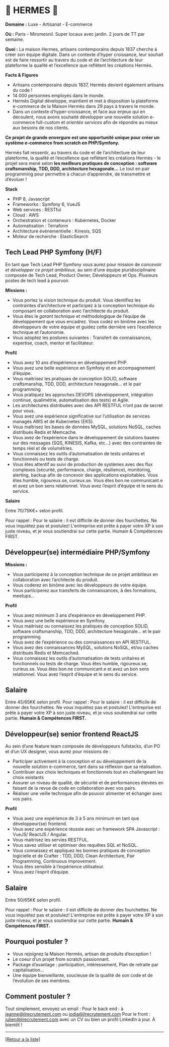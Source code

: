 # 🐎 HERMES 🐎

**Domaine :** Luxe - Artisanat - E-commerce 

**Où :** Paris - Miromesnil. Super locaux avec jardin. 2 jours de TT par semaine.

**Quoi :** La maison Hermes, artisans contemporains depuis 1837 cherche à créer son équipe digitale. Dans un contexte d’hyper croissance, leur souhait est de faire ressortir au travers du code et de l’architecture de leur plateforme la qualité et l’excellence que reflètent les créations Hermès.

**Facts & Figures**

* Artisans contemporains depuis 1837, Hermès devient également artisans du code !
* 14 000 personnes employés dans le monde.
* Hermès Digital développe, maintient et met à disposition la plateforme e-commerce de la Maison Hermès dans 29 pays à travers le monde.
* Dans un contexte d’hyper-croissance, et face aux enjeux qui en découlent, nous avons souhaité développer une nouvelle solution e-commerce full-custom et *orientée services* afin de répondre au mieux aux besoins de nos clients.

**Ce projet de grande envergure est une opportunité unique pour créer un système e-commerce from scratch en PHP/Symfony.**

Hermès fait ressentir, au travers du code et de l’architecture de leur plateforme, la qualité et l’excellence que reflètent les créations Hermès - le projet sera mené selon **les meilleurs pratiques de conception : software craftsmanship, TDD, DDD, architecture hexagonale…** Le tout en pair programming pour permettre à chacun d’apprendre, de transmettre et d’évoluer !

**Stack**

* PHP 8, Javascript
* Frameworks : Symfony 6, VueJS
* Web services : RESTful
* Cloud : AWS
* Orchestration et conteneurs : Kubernetes, Docker
* Automatisation : Terraform
* Architecture événementielle : Kinesis, SQS
* Moteur de recherche : ElasticSearch


## Tech Lead PHP Symfony (H/F)

En tant que Tech Lead PHP Symfony vous aurez pour mission de *concevoir et développer ce projet ambitieux,* au sein d’une équipe pluridisciplinaire composée de Tech Lead, Product Owner, Développeurs et Ops. Plusieurs postes de tech lead à pourvoir.

**Missions :** 

* Vous portez la vision technique du produit. Vous identifiez les contraintes d’architecture et participez à la conception technique du composant en collaboration avec l’architecte du produit.
* Vous êtes le *garant technique* et méthodologique de l’équipe de développement que vous encadrez. Vous codez en binôme avec les développeurs de votre équipe et guidez cette dernière vers l’excellence technique et l’autonomie.
* Vous adoptez les postures suivantes : Transfert de connaissances, expertise, coach, mentor et facilitateur. 

**Profil**

* Vous avez 10 ans d’expérience en développement PHP.
* Vous avez une belle expérience en Symfony et en accompagnement d’équipe. 
* Vous maitrisez les pratiques de conception SOLID, software craftsmanship, TDD, DDD, architecture hexagonale… et le pair programming
* Vous pratiquez les approches DEVOPS (développement, intégration continue, qualimétrie, automatisation des tests) et Agile. 
* Les architectures distribuées avec des API RESTFUL n’ont pas de secret pour vous. 
* Vous avez une expérience significative sur l’utilisation de services managés AWS et de Kubernetes (EKS). 
* Vous maîtrisez les bases de données MySQL, solutions NoSQL, caches distribués Redis et Memcache. 
* Vous avez de l’expérience dans le développement de solutions basées sur des messages (SQS, KINESIS, Kafka, etc…) avec des contraintes de temps réel et de volumétries. 
* Vous connaissez les outils d’automatisation de tests unitaires et fonctionnels ou tests de charge. 
* Vous êtes attentif au suivi de production de systèmes avec des flux complexes (sécurité, performance, charge, résilience), monitoring, alerting, backup afin de concevoir des applications exploitables.
Vous êtes humble, rigoureux.se, curieux.se. Vous êtes bon.ne communicant.e et avez un bon sens relationnel. Vous avez l’esprit d’équipe et le sens du service.

**Salaire**

Entre 70/75K€+ selon profil.

Pour rappel : Pour le salaire : il est difficile de donner des fourchettes. Ne vous inquiétez pas et postulez! L'entreprise est prête à payer votre XP à son juste niveau, et je vous soutiendrai sur cette partie. Humain & Compétences FIRST.


## Développeur(se) intermédiaire PHP/Symfony 

**Missions :** 

* Vous participerez à la conception technique de ce projet ambitieux en collaboration avec l’architecte du produit.
* Vous coderez en binôme avec les développeurs de votre équipe.
* Vous participerez aux transferts de connaissances, à des formations, meetups…

**Profil** 

* Vous avez minimum 3 ans d’expérience en développement PHP.
* Vous avez une belle expérience en Symfony.
* Vous maitrisez ou connaissez les pratiques de conception SOLID, software craftsmanship, TDD, DDD, architecture hexagonale… et le pair programming
* Vous avez de l’expérience ou des connaissances en API RESTFUL.
* Vous avez des connaissances MySQL, solutions NoSQL, et/ou caches distribués Redis et Memcached. 
* Vous connaissez les outils d’automatisation de tests unitaires et fonctionnels ou tests de charge. 
Vous êtes humble, rigoureux.se, curieux.se. Vous êtes bon.ne communicant.e et avez un bon sens relationnel. Vous avez l’esprit d’équipe et le sens du service.

## Salaire

Entre 45/65K€ selon profil. 
Pour rappel : Pour le salaire : il est difficile de donner des fourchettes. Ne vous inquiétez pas et postulez! L'entreprise est prête à payer votre XP à son juste niveau, et je vous soutiendrai sur cette partie. **Humain & Compétences FIRST.**

## Développeur(se) senior frontend ReactJS 

Au sein d’une feature team composée de développeurs fullstacks, d’un PO et d’un UX designer, vous aurez pour missions de : 

* Participer activement à la conception et au développement de la nouvelle solution e-commerce, tant dans sa réflexion que sa réalisation.
* Contribuer aux choix techniques et fonctionnels tout en challengeant les choix existants
* Assurer un niveau de qualité, de sécurité et de performances élevées en faisant de la revue de code en collaboration avec vos pairs.
* Réaliser une veille technique afin de pouvoir alimenter et échanger avec vos pairs.

**Profil**

* Vous avez une expérience de 3 à 5 ans minimum en tant que développeur(se) frontend.
* Vous avez une expérience réussie avec un framework SPA Javascript : VueJS/ ReactJS / Angular.
* Vous maitrisez les servies RESTFUL.
* Vous savez utiliser et optimiser des requêtes SQL et NoSQL.
* Vous connaissez et appliquez les bonnes pratiques de conception logicielle et de Crafter : TDD, DDD, Clean Architecture, Pair Programming, Continuous improvement.
* Vous êtes sensible à l’expérience utilisateur.
* Vous avez l’esprit d’équipe.

## Salaire

Entre 50/65K€ selon profil.

Pour rappel : Pour le salaire : il est difficile de donner des fourchettes. Ne vous inquiétez pas et postulez! L'entreprise est prête à payer votre XP à son juste niveau, et je vous soutiendrai sur cette partie. **Humain & Compétences FIRST.**


## Pourquoi postuler ?

* Vous rejoignez la Maison Hermès, artisan de produits d’exception !
* Le coeur d’un projet from scratch passionnant.
* Package d’avantage : participation, intéressement, Plan de retraite par capitalisation… 
* Une équipe bienveillante, soucieuse de la qualité de son code et de l’évolution de ses membres.

## Comment postuler ?

Tout simplement, envoyez un email : 
Pour le back end : à jeanne@jlrecrutement.com ou jodia@jlrecrutement.com
Pour le front : julien@jlrecrutement.com
avec un CV ou bien un profil LinkedIn à jour.
 À bientôt !


----
<a href="https://github.com/jlondiche/job-board-php/blob/master/README.md">[Retour a la liste]</a>